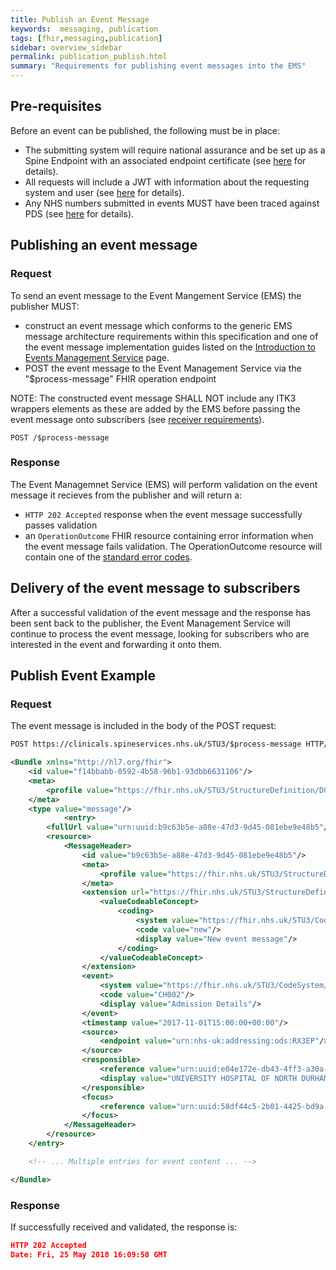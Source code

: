 ```yaml
---
title: Publish an Event Message
keywords:  messaging, publication
tags: [fhir,messaging,publication]
sidebar: overview_sidebar
permalink: publication_publish.html
summary: "Requirements for publishing event messages into the EMS"
---
```


## Pre-requisites ##

Before an event can be published, the following must be in place:

- The submitting system will require national assurance and be set up as a Spine Endpoint with an associated endpoint certificate (see [here](https://developer.nhs.uk/apis/spine-core/build_endpoints.html) for details).
- All requests will include a JWT with information about the requesting system and user (see [here](https://developer.nhs.uk/apis/spine-core/security_jwt.html) for details).
- Any NHS numbers submitted in events MUST have been traced against PDS (see [here](https://developer.nhs.uk/apis/spine-core/pds_overview.html) for details).


## Publishing an event message ##

### Request

To send an event message to the Event Mangement Service (EMS) the publisher MUST:

- construct an event message which conforms to the generic EMS message architecture requirements within this specification and one of the event message implementation guides listed on the [Introduction to Events Management Service](index.html#event-message-implementation-guides) page.
- POST the event message to the Event Management Service via the "$process-message" FHIR operation endpoint

NOTE: The constructed event message SHALL NOT include any ITK3 wrappers elements as these are added by the EMS before passing the event message onto subscribers (see [receiver requirements](receiver_requirements.html)).

```http
POST /$process-message
```

### Response

The Event Managemnet Service (EMS) will perform validation on the event message it recieves from the publisher and will return a:

- ```HTTP 202 Accepted``` response when the event message successfully passes validation
- an `OperationOutcome` FHIR resource containing error information when the event message fails validation. The OperationOutcome resource will contain one of the [standard error codes](https://developer.nhs.uk/apis/spine-core/resources_error_handling.html).


## Delivery of the event message to subscribers ##

After a successful validation of the event message and the response has been sent back to the publisher, the Event Management Service will continue to process the event message, looking for subscribers who are interested in the event and forwarding it onto them.


## Publish Event Example ##

### Request

The event message is included in the body of the POST request:

```xml
POST https://clinicals.spineservices.nhs.uk/STU3/$process-message HTTP/1.1

<Bundle xmlns="http://hl7.org/fhir">
	<id value="f14bbabb-0592-4b58-96b1-93dbb6631106"/>
	<meta>
		<profile value="https://fhir.nhs.uk/STU3/StructureDefinition/DCH-Bundle-1"/>
	</meta>
	<type value="message"/>
			<entry>
		<fullUrl value="urn:uuid:b9c63b5e-a88e-47d3-9d45-081ebe9e48b5"/>
		<resource>
			<MessageHeader>
				<id value="b9c63b5e-a88e-47d3-9d45-081ebe9e48b5"/>
				<meta>
					<profile value="https://fhir.nhs.uk/STU3/StructureDefinition/DCH-MessageHeader-1"/>
				</meta>
				<extension url="https://fhir.nhs.uk/STU3/StructureDefinition/Extension-DCH-MessageEventType-1">
					<valueCodeableConcept>
						<coding>
							<system value="https://fhir.nhs.uk/STU3/CodeSystem/DCH-MessageEventType-1"/>
							<code value="new"/>
							<display value="New event message"/>
						</coding>
					</valueCodeableConcept>
				</extension>
				<event>
					<system value="https://fhir.nhs.uk/STU3/CodeSystem/DCH-ChildHealthEventType-1"/>
					<code value="CH002"/>
					<display value="Admission Details"/>
				</event>
				<timestamp value="2017-11-01T15:00:00+00:00"/>
				<source>
					<endpoint value="urn:nhs-uk:addressing:ods:RX3EP"/>
				</source>
				<responsible>
					<reference value="urn:uuid:e04e172e-db43-4ff3-a30a-9d574f693d96"/>
					<display value="UNIVERSITY HOSPITAL OF NORTH DURHAM"/>
				</responsible>
				<focus>
					<reference value="urn:uuid:58df44c5-2b01-4425-bd9a-985ac73152d0"/>
				</focus>
			</MessageHeader>
		</resource>
	</entry>

	<!-- ... Multiple entries for event content ... -->

</Bundle>
```

### Response

If successfully received and validated, the response is:

```json
HTTP 202 Accepted
Date: Fri, 25 May 2018 16:09:50 GMT
```


